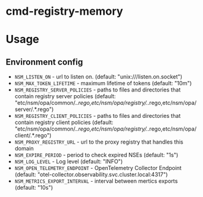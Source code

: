 # cmd-registry-memory

# Usage

## Environment config

* `NSM_LISTEN_ON`                - url to listen on. (default: "unix:///listen.on.socket")
* `NSM_MAX_TOKEN_LIFETIME`       - maximum lifetime of tokens (default: "10m")
* `NSM_REGISTRY_SERVER_POLICIES` - paths to files and directories that contain registry server policies (default: "etc/nsm/opa/common/.*.rego,etc/nsm/opa/registry/.*.rego,etc/nsm/opa/server/.*.rego")
* `NSM_REGISTRY_CLIENT_POLICIES` - paths to files and directories that contain registry client policies (default: "etc/nsm/opa/common/.*.rego,etc/nsm/opa/registry/.*.rego,etc/nsm/opa/client/.*.rego")
* `NSM_PROXY_REGISTRY_URL`       - url to the proxy registry that handles this domain
* `NSM_EXPIRE_PERIOD`            - period to check expired NSEs (default: "1s")
* `NSM_LOG_LEVEL`                - Log level (default: "INFO")
* `NSM_OPEN_TELEMETRY_ENDPOINT`  - OpenTelemetry Collector Endpoint (default: "otel-collector.observability.svc.cluster.local:4317")
* `NSM_METRICS_EXPORT_INTERVAL`  - interval between mertics exports (default: "10s")
